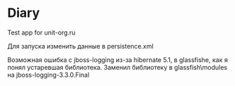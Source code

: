 # Diary
Test app for unit-org.ru

Для запуска изменить данные в persistence.xml

Возможная ошибка с jboss-logging из-за hibernate 5.1, в glassfishe, как я понял устаревшая библиотека.
Заменил библиотеку в glassfish\modules на jboss-logging-3.3.0.Final
